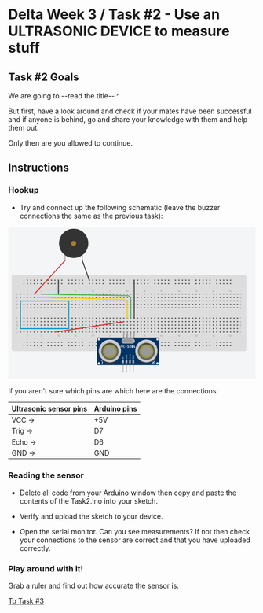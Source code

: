 # Delta Week 3 / Task #2 - Use an ULTRASONIC DEVICE to measure stuff

## Task #2 Goals

We are going to --read the title-- ^

But first, have a look around and check if your mates have been successful and if anyone is behind, go and share your knowledge with them and help them out.

Only then are you allowed to continue.

## Instructions

### Hookup

- Try and connect up the following schematic (leave the buzzer connections the same as the previous task):

![Ultrasonic schematic](../images/echo.png)

If you aren't sure which pins are which here are the connections:

| Ultrasonic sensor pins | Arduino pins |
|------------------------|--------------|
| VCC  ->                | +5V          |
| Trig ->                | D7           |
| Echo ->                | D6           |
| GND  ->                | GND          |


### Reading the sensor

- Delete all code from your Arduino window then copy and paste the contents of the Task2.ino into your sketch.

- Verify and upload the sketch to your device.

- Open the serial monitor. Can you see measurements? If not then check your connections to the sensor are correct and that you have uploaded correctly.


### Play around with it!

Grab a ruler and find out how accurate the sensor is.


[To Task #3](https://github.com/dant14/Delta-sessions/tree/main/Week3/Task3)
